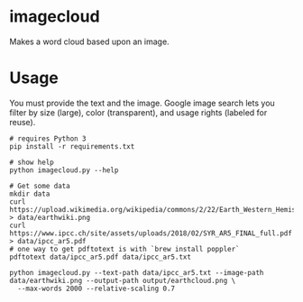 # imagecloud

Makes a word cloud based upon an image.

# Usage

You must provide the text and the image.  Google image search lets you filter by size (large), color (transparent),
and usage rights (labeled for reuse).

```
# requires Python 3
pip install -r requirements.txt

# show help
python imagecloud.py --help

# Get some data
mkdir data
curl https://upload.wikimedia.org/wikipedia/commons/2/22/Earth_Western_Hemisphere_transparent_background.png > data/earthwiki.png
curl https://www.ipcc.ch/site/assets/uploads/2018/02/SYR_AR5_FINAL_full.pdf > data/ipcc_ar5.pdf
# one way to get pdftotext is with `brew install poppler` 
pdftotext data/ipcc_ar5.pdf data/ipcc_ar5.txt
 
python imagecloud.py --text-path data/ipcc_ar5.txt --image-path data/earthwiki.png --output-path output/earthcloud.png \
  --max-words 2000 --relative-scaling 0.7
```
